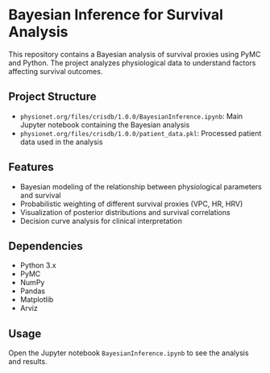 # Bayesian Inference for Survival Analysis

This repository contains a Bayesian analysis of survival proxies using PyMC and Python. The project analyzes physiological data to understand factors affecting survival outcomes.

## Project Structure

- `physionet.org/files/crisdb/1.0.0/BayesianInference.ipynb`: Main Jupyter notebook containing the Bayesian analysis
- `physionet.org/files/crisdb/1.0.0/patient_data.pkl`: Processed patient data used in the analysis

## Features

- Bayesian modeling of the relationship between physiological parameters and survival
- Probabilistic weighting of different survival proxies (VPC, HR, HRV)
- Visualization of posterior distributions and survival correlations
- Decision curve analysis for clinical interpretation

## Dependencies

- Python 3.x
- PyMC
- NumPy
- Pandas
- Matplotlib
- Arviz

## Usage

Open the Jupyter notebook `BayesianInference.ipynb` to see the analysis and results.
